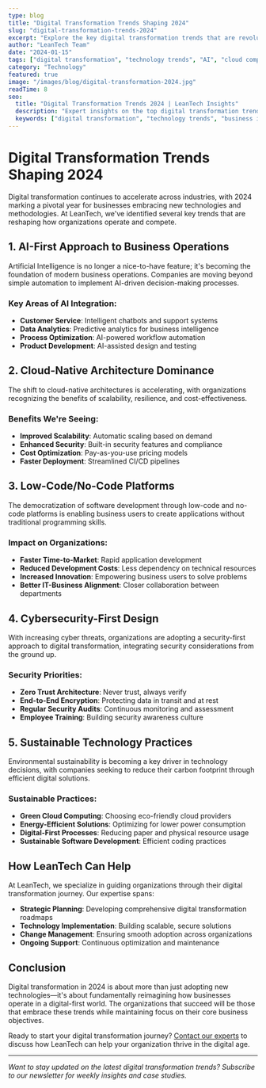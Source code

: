 ```yaml
---
type: blog
title: "Digital Transformation Trends Shaping 2024"
slug: "digital-transformation-trends-2024"
excerpt: "Explore the key digital transformation trends that are revolutionizing businesses in 2024, from AI integration to cloud-native architectures."
author: "LeanTech Team"
date: "2024-01-15"
tags: ["digital transformation", "technology trends", "AI", "cloud computing"]
category: "Technology"
featured: true
image: "/images/blog/digital-transformation-2024.jpg"
readTime: 8
seo:
  title: "Digital Transformation Trends 2024 | LeanTech Insights"
  description: "Expert insights on the top digital transformation trends shaping businesses in 2024. Stay ahead with LeanTech's analysis."
  keywords: ["digital transformation", "technology trends", "business innovation", "AI adoption"]
---
```


# Digital Transformation Trends Shaping 2024

Digital transformation continues to accelerate across industries, with 2024 marking a pivotal year for businesses embracing new technologies and methodologies. At LeanTech, we've identified several key trends that are reshaping how organizations operate and compete.

## 1. AI-First Approach to Business Operations

Artificial Intelligence is no longer a nice-to-have feature; it's becoming the foundation of modern business operations. Companies are moving beyond simple automation to implement AI-driven decision-making processes.

### Key Areas of AI Integration:
- **Customer Service**: Intelligent chatbots and support systems
- **Data Analytics**: Predictive analytics for business intelligence
- **Process Optimization**: AI-powered workflow automation
- **Product Development**: AI-assisted design and testing

## 2. Cloud-Native Architecture Dominance

The shift to cloud-native architectures is accelerating, with organizations recognizing the benefits of scalability, resilience, and cost-effectiveness.

### Benefits We're Seeing:
- **Improved Scalability**: Automatic scaling based on demand
- **Enhanced Security**: Built-in security features and compliance
- **Cost Optimization**: Pay-as-you-use pricing models
- **Faster Deployment**: Streamlined CI/CD pipelines

## 3. Low-Code/No-Code Platforms

The democratization of software development through low-code and no-code platforms is enabling business users to create applications without traditional programming skills.

### Impact on Organizations:
- **Faster Time-to-Market**: Rapid application development
- **Reduced Development Costs**: Less dependency on technical resources
- **Increased Innovation**: Empowering business users to solve problems
- **Better IT-Business Alignment**: Closer collaboration between departments

## 4. Cybersecurity-First Design

With increasing cyber threats, organizations are adopting a security-first approach to digital transformation, integrating security considerations from the ground up.

### Security Priorities:
- **Zero Trust Architecture**: Never trust, always verify
- **End-to-End Encryption**: Protecting data in transit and at rest
- **Regular Security Audits**: Continuous monitoring and assessment
- **Employee Training**: Building security awareness culture

## 5. Sustainable Technology Practices

Environmental sustainability is becoming a key driver in technology decisions, with companies seeking to reduce their carbon footprint through efficient digital solutions.

### Sustainable Practices:
- **Green Cloud Computing**: Choosing eco-friendly cloud providers
- **Energy-Efficient Solutions**: Optimizing for lower power consumption
- **Digital-First Processes**: Reducing paper and physical resource usage
- **Sustainable Software Development**: Efficient coding practices

## How LeanTech Can Help

At LeanTech, we specialize in guiding organizations through their digital transformation journey. Our expertise spans:

- **Strategic Planning**: Developing comprehensive digital transformation roadmaps
- **Technology Implementation**: Building scalable, secure solutions
- **Change Management**: Ensuring smooth adoption across organizations
- **Ongoing Support**: Continuous optimization and maintenance

## Conclusion

Digital transformation in 2024 is about more than just adopting new technologies—it's about fundamentally reimagining how businesses operate in a digital-first world. The organizations that succeed will be those that embrace these trends while maintaining focus on their core business objectives.

Ready to start your digital transformation journey? [Contact our experts](/contact) to discuss how LeanTech can help your organization thrive in the digital age.

---

*Want to stay updated on the latest digital transformation trends? Subscribe to our newsletter for weekly insights and case studies.* 